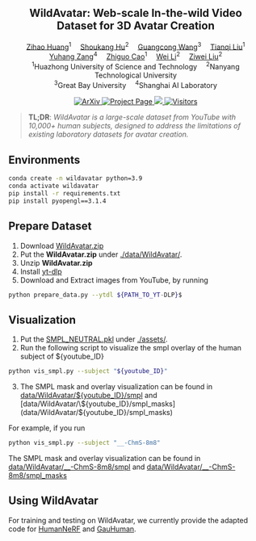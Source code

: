 <h2 align="center" width="100%">
WildAvatar: Web-scale In-the-wild Video Dataset for 3D Avatar Creation
</h2>
<div>
<div align="center">
    <a href='https://inso-13.github.io/' target='_blank'>Zihao Huang</a><sup>1</sup>&emsp;
    <a href='https://skhu101.github.io/' target='_blank'>Shoukang Hu</a><sup>2</sup>&emsp;
    <a href='https://wanggcong.github.io/' target='_blank'>Guangcong Wang</a><sup>3</sup>&emsp;
    <a href='http://tqtqliu.github.io/' target='_blank'>Tianqi Liu</a><sup>1</sup><br>
    <a href='https://yuhangzang.github.io/' target='_blank'>Yuhang Zang</a><sup>4</sup>&emsp;
    <a href='http://faculty.hust.edu.cn/caozhiguo1/en/index.htm/' target='_blank'>Zhiguo Cao</a><sup>1</sup>&emsp;
    <a href='https://weivision.github.io/' target='_blank'>Wei Li</a><sup>2</sup>&emsp;
    <a href='https://liuziwei7.github.io/' target='_blank'>Ziwei Liu</a><sup>2</sup>
</div>
<div>
<div align="center">
    <sup>1</sup>Huazhong University of Science and Technology&emsp;
    <sup>2</sup>Nanyang Technological University<br>
    <sup>3</sup>Great Bay University&emsp;
    <sup>4</sup>Shanghai AI Laboratory
</div>

<p align="center">
  <a href="https://arxiv.org/pdf/2407.02165v2" target='_blank'>
    <img src="http://img.shields.io/badge/cs.CV-arXiv%3A2407.02165-B31B1B.svg" alt="ArXiv">
  </a>
  <a href="https://wildavatar.github.io/" target='_blank'>
    <img src="https://img.shields.io/badge/Project Page-%F0%9F%93%9a-lightblue" alt="Project Page">
  </a>
  <a href="https://youtu.be/T-XafMVKY7E">
    <img src="https://img.shields.io/badge/YouTube-%23FF0000.svg?logo=YouTube&logoColor=white">
  </a>
  <a href="#">
    <img src="https://visitor-badge.laobi.icu/badge?page_id=wildavatar.WildAvatar_Toolbox" alt="Visitors">
  </a>
</p>

>**TL;DR**: <em>WildAvatar is a large-scale dataset from YouTube with 10,000+ human subjects, designed to address the limitations of existing laboratory datasets for avatar creation.</em>

## Environments
```bash
conda create -n wildavatar python=3.9
conda activate wildavatar
pip install -r requirements.txt
pip install pyopengl==3.1.4
```

## Prepare Dataset
1. Download [WildAvatar.zip](https://zenodo.org/record/11526806/files/WildAvatar.zip)
2. Put the **WildAvatar.zip** under [./data/WildAvatar/](./data/WildAvatar/).
3. Unzip **WildAvatar.zip**
4. Install [yt-dlp](https://github.com/yt-dlp/yt-dlp)
1. Download and Extract images from YouTube, by running
```bash
python prepare_data.py --ytdl ${PATH_TO_YT-DLP}$
```

## Visualization
1. Put the [SMPL_NEUTRAL.pkl](https://smpl.is.tue.mpg.de/) under [./assets/](./assets/).
2. Run the following script to visualize the smpl overlay of the human subject of ${youtube_ID}
```bash
python vis_smpl.py --subject "${youtube_ID}"
```
3. The SMPL mask and overlay visualization can be found in [data/WildAvatar/\${youtube_ID}/smpl](data/WildAvatar/${youtube_ID}/smpl) and [data/WildAvatar/\${youtube_ID}/smpl_masks](data/WildAvatar/${youtube_ID}/smpl_masks)

For example, if you run
```bash
python vis_smpl.py --subject "__-ChmS-8m8"
```
The SMPL mask and overlay visualization can be found in [data/WildAvatar/__-ChmS-8m8/smpl](data/WildAvatar/__-ChmS-8m8/smpl) and [data/WildAvatar/__-ChmS-8m8/smpl_masks](data/WildAvatar/__-ChmS-8m8/smpl_masks)


## Using WildAvatar
For training and testing on WildAvatar, we currently provide the adapted code for [HumanNeRF](./lib/humannerf) and [GauHuman](./lib/gauhuman). 

